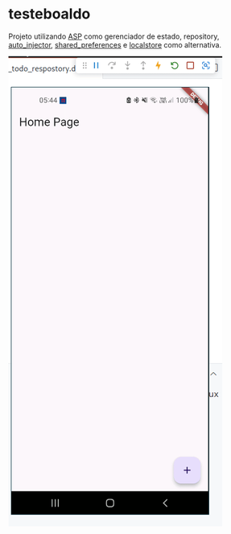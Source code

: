 # testeboaldo

Projeto utilizando [ASP](https://asp.flutterando.com.br/) como gerenciador de estado, repository, [auto_injector](https://pub.dev/packages/auto_injector), [shared_preferences](https://pub.dev/packages/shared_preferences) e [localstore](https://pub.dev/packages/localstore) como alternativa.

![exemplo](./example.gif)
